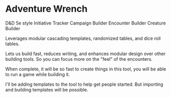 # Adventure Wrench
D&D 5e style
Initiative Tracker
Campaign Builder
Encounter Builder
Creature Builder

Leverages modular cascading templates, randomized tables, and dice roll tables.

Lets us build fast, reduces writing, and enhances modular design over
other building tools. So you can focus more on the "feel" of the encounters.

When complete, it will be so fast to create things in this tool, you will be able
to run a game while building it.

I'll be adding templates to the tool to help get people started. But importing
and building templates will be possible.
